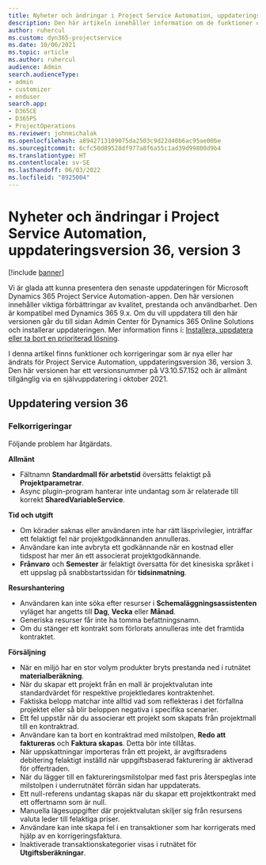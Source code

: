 ```yaml
---
title: Nyheter och ändringar i Project Service Automation, uppdateringsversion 36, version 3
description: Den här artikeln innehåller information om de funktioner och korrigeringar som är tillgängliga i Microsoft Dynamics 365 Project Service Automation uppdateringsutgåva 36, V3.
author: ruhercul
ms.custom: dyn365-projectservice
ms.date: 10/06/2021
ms.topic: article
ms.author: ruhercul
audience: Admin
search.audienceType:
- admin
- customizer
- enduser
search.app:
- D365CE
- D365PS
- ProjectOperations
ms.reviewer: johnmichalak
ms.openlocfilehash: a8942713109075da2503c9d22d40b6ac95ae00be
ms.sourcegitcommit: 6cfc50d89528df977a8f6a55c1ad39d99800d9b4
ms.translationtype: HT
ms.contentlocale: sv-SE
ms.lasthandoff: 06/03/2022
ms.locfileid: "8925004"
---
```

# <a name="whats-new-or-changed-in-project-service-automation-update-release-36-v3"></a>Nyheter och ändringar i Project Service Automation, uppdateringsversion 36, version 3

[!include [banner](../includes/psa-now-project-operations.md)]

Vi är glada att kunna presentera den senaste uppdateringen för Microsoft Dynamics 365 Project Service Automation-appen. Den här versionen innehåller viktiga förbättringar av kvalitet, prestanda och användbarhet. Den är kompatibel med Dynamics 365 9.x. Om du vill uppdatera till den här versionen går du till sidan Admin Center för Dynamics 365 Online Solutions och installerar uppdateringen. Mer information finns i: [Installera, uppdatera eller ta bort en prioriterad lösning](/power-platform/admin/install-remove-preferred-solution).

I denna artikel finns funktioner och korrigeringar som är nya eller har ändrats för Project Service Automation, uppdateringsversion 36, version 3. Den här versionen har ett versionsnummer på V3.10.57.152 och är allmänt tillgänglig via en självuppdatering i oktober 2021.

## <a name="update-release-36"></a>Uppdatering version 36

### <a name="bug-fixes"></a>Felkorrigeringar

Följande problem har åtgärdats.

**Allmänt**
- Fältnamn **Standardmall för arbetstid** översätts felaktigt på **Projektparametrar**.
- Async plugin-program hanterar inte undantag som är relaterade till korrekt **SharedVariableService**.

**Tid och utgift**
- Om körader saknas eller användaren inte har rätt läsprivilegier, inträffar ett felaktigt fel när projektgodkännanden annulleras.
- Användare kan inte avbryta ett godkännande när en kostnad eller tidspost har mer än ett associerat projektgodkännande.
- **Frånvaro** och **Semester** är felaktigt översatta för det kinesiska språket i ett uppslag på snabbstartssidan för **tidsinmatning**.

**Resurshantering**
- Användaren kan inte söka efter resurser i **Schemaläggningsassistenten** vyläget har angetts till **Dag**, **Vecka** eller **Månad**.
- Generiska resurser får inte ha tomma befattningsnamn. 
- Om du stänger ett kontrakt som förlorats annulleras inte det framtida kontraktet.

**Försäljning**
- När en miljö har en stor volym produkter bryts prestanda ned i rutnätet **materialberäkning**.
- När du skapar ett projekt från en mall är projektvalutan inte standardvärdet för respektive projektledares kontraktenhet.
- Faktiska belopp matchar inte alltid vad som reflekteras i det förfallna projektet eller så blir beloppen negativa i specifika scenarier.
- Ett fel uppstår när du associerar ett projekt som skapats från projektmall till en kontraktrad.
- Användare kan ta bort en kontraktrad med milstolpen, **Redo att faktureras** och **Faktura skapas**. Detta bör inte tillåtas.
- När uppskattningar importeras från ett projekt, är avgiftsradens debitering felaktigt inställd när uppgiftsbaserad fakturering är aktiverad för offertraden.
- När du lägger till en faktureringsmilstolpar med fast pris återspeglas inte milstolpen i underrutnätet förrän sidan har uppdaterats.
- Ett null-referens undantag skapas när du skapar ett projektkontrakt med ett offertnamn som är null.
- Manuella lägesuppgifter där projektvalutan skiljer sig från resursens valuta leder till felaktiga priser.
- Användare kan inte skapa fel i en transaktioner som har korrigerats med hjälp av en korrigeringsfaktura.
- Inaktiverade transaktionskategorier visas i rutnätet för **Utgiftsberäkningar**.



